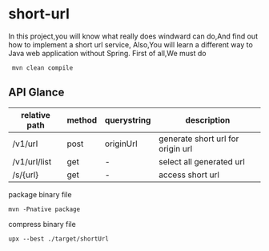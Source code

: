 # short-url

In this project,you will know what really does windward can do,And find out how to implement a short url service,
Also,You will learn a different way to Java web application without Spring.
First of all,We must do

```shell
 mvn clean compile
```

## API Glance

| relative path | method | querystring | description                       |
|---------------|--------|-------------|-----------------------------------|
| /v1/url       | post   | originUrl   | generate short url for origin url |
| /v1/url/list  | get    | -           | select all generated url          |
| /s/{url}      | get    | -           | access short url                  |

package binary file

```shell
mvn -Pnative package
```

compress binary file

```shell
upx --best ./target/shortUrl
```